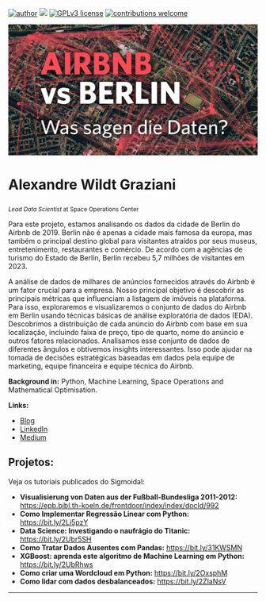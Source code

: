 
[![author](https://img.shields.io/badge/author-carlosfab-red.svg)](https://www.linkedin.com/in/carlosfab) [![](https://img.shields.io/badge/python-3.7+-blue.svg)](https://www.python.org/downloads/release/python-365/) [![GPLv3 license](https://img.shields.io/badge/License-GPLv3-blue.svg)](http://perso.crans.org/besson/LICENSE.html) [![contributions welcome](https://img.shields.io/badge/contributions-welcome-brightgreen.svg?style=flat)](https://github.com/carlosfab/data_science/issues)

<p align="center">
  <img src="ogteaser.jpg" >
</p>

# Alexandre Wildt Graziani 
<sub>*Lead Data Scientist* at Space Operations Center</sub>


Para este projeto, estamos analisando os dados da cidade de Berlin do Airbnb de 2019. Berlin não é apenas a cidade mais famosa da europa, mas também o principal destino global para visitantes atraídos por seus museus, entretenimento, restaurantes e comércio. De acordo com a  agências  de turismo  do Estado de Berlin, Berlin recebeu 5,7 milhões de visitantes em 2023.

A análise de dados de milhares de anúncios fornecidos através do Airbnb é um fator crucial para a empresa. Nosso principal objetivo é descobrir as principais métricas que influenciam a listagem de imóveis na plataforma. Para isso, exploraremos e visualizaremos o conjunto de dados do Airbnb em Berlin usando técnicas básicas de análise exploratória de dados (EDA). Descobrimos a distribuição de cada anúncio do Airbnb com base em sua localização, incluindo faixa de preço, tipo de quarto, nome do anúncio e outros fatores relacionados. Analisamos esse conjunto de dados de diferentes ângulos e obtivemos insights interessantes. Isso pode ajudar na tomada de decisões estratégicas baseadas em dados pela equipe de marketing, equipe financeira e equipe técnica do Airbnb.

**Background in:** Python, Machine Learning, Space Operations and Mathematical Optimisation.

**Links:**
* [Blog](https://sigmoidal.ai)
* [LinkedIn](https://www.linkedin.com/in/carlosfab)
* [Medium](https://medium.com/@alexandrewildtgraziani)


## Projetos:
Veja os tutoriais publicados do Sigmoidal:

* **Visualisierung von Daten aus der Fußball-Bundesliga 2011-2012:** https://epb.bibl.th-koeln.de/frontdoor/index/index/docId/992
* **Como Implementar Regressão Linear com Python:** https://bit.ly/2Li5pzY
* **Data Science: Investigando o naufrágio do Titanic:** https://bit.ly/2Ubr5SH
* **Como Tratar Dados Ausentes com Pandas:** https://bit.ly/31KWSMN
* **XGBoost: aprenda este algoritmo de Machine Learning em Python:** https://bit.ly/2UbRhws
* **Como criar uma Wordcloud em Python:** https://bit.ly/2OxsphM
* **Como lidar com dados desbalanceados:** https://bit.ly/2ZlaNsV

---
